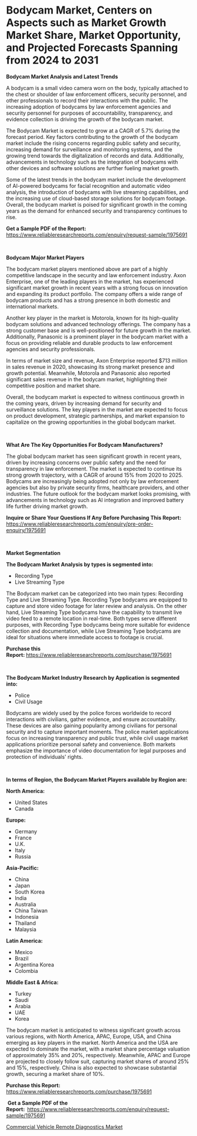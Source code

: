 <p><h1>Bodycam Market, Centers on Aspects such as Market Growth Market Share, Market Opportunity, and Projected Forecasts Spanning from 2024 to 2031</h1></p><p><strong>Bodycam Market Analysis and Latest Trends</strong></p>
<p><p>A bodycam is a small video camera worn on the body, typically attached to the chest or shoulder of law enforcement officers, security personnel, and other professionals to record their interactions with the public. The increasing adoption of bodycams by law enforcement agencies and security personnel for purposes of accountability, transparency, and evidence collection is driving the growth of the bodycam market. </p><p>The Bodycam Market is expected to grow at a CAGR of 5.7% during the forecast period. Key factors contributing to the growth of the bodycam market include the rising concerns regarding public safety and security, increasing demand for surveillance and monitoring systems, and the growing trend towards the digitalization of records and data. Additionally, advancements in technology such as the integration of bodycams with other devices and software solutions are further fueling market growth.</p><p>Some of the latest trends in the bodycam market include the development of AI-powered bodycams for facial recognition and automatic video analysis, the introduction of bodycams with live streaming capabilities, and the increasing use of cloud-based storage solutions for bodycam footage. Overall, the bodycam market is poised for significant growth in the coming years as the demand for enhanced security and transparency continues to rise.</p></p>
<p><strong>Get a Sample PDF of the Report:&nbsp;</strong> <a href="https://www.reliableresearchreports.com/enquiry/request-sample/1975691">https://www.reliableresearchreports.com/enquiry/request-sample/1975691</a></p>
<p>&nbsp;</p>
<p><strong>Bodycam Major Market Players</strong></p>
<p><p>The bodycam market players mentioned above are part of a highly competitive landscape in the security and law enforcement industry. Axon Enterprise, one of the leading players in the market, has experienced significant market growth in recent years with a strong focus on innovation and expanding its product portfolio. The company offers a wide range of bodycam products and has a strong presence in both domestic and international markets.</p><p>Another key player in the market is Motorola, known for its high-quality bodycam solutions and advanced technology offerings. The company has a strong customer base and is well-positioned for future growth in the market. Additionally, Panasonic is a prominent player in the bodycam market with a focus on providing reliable and durable products to law enforcement agencies and security professionals.</p><p>In terms of market size and revenue, Axon Enterprise reported $713 million in sales revenue in 2020, showcasing its strong market presence and growth potential. Meanwhile, Motorola and Panasonic also reported significant sales revenue in the bodycam market, highlighting their competitive position and market share.</p><p>Overall, the bodycam market is expected to witness continuous growth in the coming years, driven by increasing demand for security and surveillance solutions. The key players in the market are expected to focus on product development, strategic partnerships, and market expansion to capitalize on the growing opportunities in the global bodycam market.</p></p>
<p>&nbsp;</p>
<p><strong>What Are The Key Opportunities For Bodycam Manufacturers?</strong></p>
<p><p>The global bodycam market has seen significant growth in recent years, driven by increasing concerns over public safety and the need for transparency in law enforcement. The market is expected to continue its strong growth trajectory, with a CAGR of around 15% from 2020 to 2025. Bodycams are increasingly being adopted not only by law enforcement agencies but also by private security firms, healthcare providers, and other industries. The future outlook for the bodycam market looks promising, with advancements in technology such as AI integration and improved battery life further driving market growth.</p></p>
<p><strong>Inquire or Share Your Questions If Any Before Purchasing This Report:</strong> <a href="https://www.reliableresearchreports.com/enquiry/pre-order-enquiry/1975691">https://www.reliableresearchreports.com/enquiry/pre-order-enquiry/1975691</a></p>
<p>&nbsp;</p>
<p><strong>Market Segmentation</strong></p>
<p><strong>The Bodycam Market Analysis by types is segmented into:</strong></p>
<p><ul><li>Recording Type</li><li>Live Streaming Type</li></ul></p>
<p><p>The Bodycam market can be categorized into two main types: Recording Type and Live Streaming Type. Recording Type bodycams are equipped to capture and store video footage for later review and analysis. On the other hand, Live Streaming Type bodycams have the capability to transmit live video feed to a remote location in real-time. Both types serve different purposes, with Recording Type bodycams being more suitable for evidence collection and documentation, while Live Streaming Type bodycams are ideal for situations where immediate access to footage is crucial.</p></p>
<p><strong>Purchase this Report:&nbsp;</strong><a href="https://www.reliableresearchreports.com/purchase/1975691">https://www.reliableresearchreports.com/purchase/1975691</a></p>
<p>&nbsp;</p>
<p><strong>The Bodycam Market Industry Research by Application is segmented into:</strong></p>
<p><ul><li>Police</li><li>Civil Usage</li></ul></p>
<p><p>Bodycams are widely used by the police forces worldwide to record interactions with civilians, gather evidence, and ensure accountability. These devices are also gaining popularity among civilians for personal security and to capture important moments. The police market applications focus on increasing transparency and public trust, while civil usage market applications prioritize personal safety and convenience. Both markets emphasize the importance of video documentation for legal purposes and protection of individuals' rights.</p></p>
<p>&nbsp;</p>
<p><strong>In terms of Region, the Bodycam Market Players available by Region are:</strong></p>
<p>
    <p> <strong> North America: </strong>
        <ul>
            <li>United States</li>
            <li>Canada</li>
        </ul>
        </p> 
    <p> <strong> Europe: </strong>
        <ul>
            <li>Germany</li>
            <li>France</li>
            <li>U.K.</li>
            <li>Italy</li>
            <li>Russia</li>
        </ul>
        </p> 
    <p> <strong> Asia-Pacific: </strong>
        <ul>
            <li>China</li>
            <li>Japan</li>
            <li>South Korea</li>
            <li>India</li>
            <li>Australia</li>
            <li>China Taiwan</li>
            <li>Indonesia</li>
            <li>Thailand</li>
            <li>Malaysia</li>
        </ul>
        </p> 
    <p> <strong> Latin America: </strong>
        <ul>
            <li>Mexico</li>
            <li>Brazil</li>
            <li>Argentina Korea</li>
            <li>Colombia</li>
        </ul>
        </p> 
    <p> <strong> Middle East & Africa: </strong>
        <ul>
            <li>Turkey</li>
            <li>Saudi</li>
            <li>Arabia</li>
            <li>UAE</li>
            <li>Korea</li>
        </ul>
    </p>
    </p>
<p><p>The bodycam market is anticipated to witness significant growth across various regions, with North America, APAC, Europe, USA, and China emerging as key players in the market. North America and the USA are expected to dominate the market, with a market share percentage valuation of approximately 35% and 20%, respectively. Meanwhile, APAC and Europe are projected to closely follow suit, capturing market shares of around 25% and 15%, respectively. China is also expected to showcase substantial growth, securing a market share of 10%.</p></p>
<p><strong>Purchase this Report: </strong><a href="https://www.reliableresearchreports.com/purchase/1975691">https://www.reliableresearchreports.com/purchase/1975691</a></p>
<p>&nbsp;<strong>Get a Sample PDF of the Report:&nbsp;&nbsp;</strong><a href="https://www.reliableresearchreports.com/enquiry/request-sample/1975691">https://www.reliableresearchreports.com/enquiry/request-sample/1975691</a></p>
<p><strong></strong></p>
<p><p><a href="https://meowing-canidae-761.notion.site/Decoding-the-Commercial-Vehicle-Remote-Diagnostics-Market-A-Deep-Dive-into-the-Latest-Market-Trends-76fe0e5ab13a4799bc0aad21c40d7d45">Commercial Vehicle Remote Diagnostics Market</a></p></p>